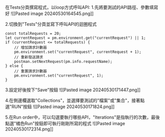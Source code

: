 在Tests分頁撰寫程式，以loop方式呼叫API:
1.先將要測試的API路徑、參數填寫好
![[Pasted image 20240530164545.png]]

2.切換到"Tests"分頁並寫下呼叫API的迴圈程式
``` 
const totalRequests = 20;
let currentRequest = pm.environment.get("currentRequest") || 1;
if (currentRequest <= totalRequests) {
    // 增加請求計數器
    pm.environment.set("currentRequest", currentRequest + 1);
    // 重新發送請求
    postman.setNextRequest(pm.info.requestName);
} else {
    // 重置請求計數器
    pm.environment.set("currentRequest", 1);
}
```

3.設定好後按下"Save"按鈕
![[Pasted image 20240530171447.png]]

4.在側邊欄選取"Collections"，並選擇要測試的"檔案"或"集合"，接著點選"RUN"按鈕
![[Pasted image 20240530171824.png]]

5.在Run order中，可以勾選要執行哪些API，"Iterations"是指執行的次數，最後點選"橘色Run"按鈕即可執行剛剛所寫的程式
![[Pasted image 20240530172314.png]]